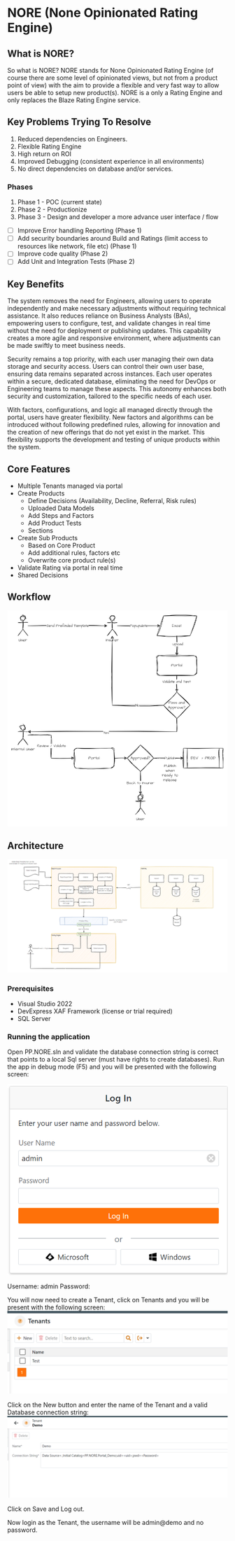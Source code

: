 # NORE (None Opinionated Rating Engine)

## What is NORE?
So what is NORE? NORE stands for None Opinionated Rating Engine (of course there are some level of opinionated views, but not from a product point of view) with the aim to provide a flexible and very fast way to allow users be able to setup new product(s). NORE is a only a Rating Engine and only replaces the Blaze Rating Engine service.

## Key Problems Trying To Resolve

1. Reduced dependencies on Engineers.
2. Flexible Rating Engine
3. High return on ROI
4. Improved Debugging (consistent experience in all environments)
5. No direct dependencies on database and/or services.

### Phases

1. Phase 1 - POC (current state)
2. Phase 2 - Productionize 
3. Phase 3 - Design and developer a more advance user interface / flow

- [ ] Improve Error handling Reporting (Phase 1)
- [ ] Add security boundaries around Build and Ratings (limit access to resources like network, file etc) (Phase 1)
- [ ] Improve code quality (Phase 2)
- [ ] Add Unit and Integration Tests (Phase 2)

## Key Benefits
The system removes the need for Engineers, allowing users to operate independently and make necessary adjustments without requiring technical assistance. It also reduces reliance on Business Analysts (BAs), empowering users to configure, test, and validate changes in real time without the need for deployment or publishing updates. This capability creates a more agile and responsive environment, where adjustments can be made swiftly to meet business needs.

Security remains a top priority, with each user managing their own data storage and security access. Users can control their own user base, ensuring data remains separated across instances. Each user operates within a secure, dedicated database, eliminating the need for DevOps or Engineering teams to manage these aspects. This autonomy enhances both security and customization, tailored to the specific needs of each user.

With factors, configurations, and logic all managed directly through the portal, users have greater flexibility. New factors and algorithms can be introduced without following predefined rules, allowing for innovation and the creation of new offerings that do not yet exist in the market. This flexibility supports the development and testing of unique products within the system.

## Core Features
- Multiple Tenants managed via portal
- Create Products
    - Define Decisions (Availability, Decline, Referral, Risk rules)
    - Uploaded Data Models
    - Add Steps and Factors
    - Add Product Tests
    - Sections
- Create Sub Products
    - Based on Core Product
    - Add additional rules, factors etc
    - Overwrite core product rule(s)
- Validate Rating via portal in real time
- Shared Decisions

## Workflow
![116c3355e6ae093942827e140d63f3aa.png](Docs/116c3355e6ae093942827e140d63f3aa.png)

## Architecture
![2151b3f8ab44f6f3f1e5cc88a7c00c89.png](Docs/2151b3f8ab44f6f3f1e5cc88a7c00c89.png "2151b3f8ab44f6f3f1e5cc88a7c00c89.png")

### Prerequisites
- Visual Studio 2022
- DevExpress XAF Framework (license or trial required)
- SQL Server

### Running the application
Open PP.NORE.sln and validate the database connection string is correct that points to a local Sql server (must have rights to create databases).
Run the app in debug mode (F5) and you will be presented with the following screen:


![83eac49215cdadf0f7235327733acb39.png](./Docs/83eac49215cdadf0f7235327733acb39.png)

Username: admin
Password: <leave blank>

You will now need to create a Tenant, click on Tenants and you will be present with the following screen:
![da3e799f0932c230f1f5a42d4f12542d.png](./Docs/da3e799f0932c230f1f5a42d4f12542d.png)

Click on the New button and enter the name of the Tenant and a valid Database connection string:![24b876b5da338dd46b58861008150be8.png](./Docs/24b876b5da338dd46b58861008150be8.png)

Click on Save and Log out.

Now login as the Tenant, the username will be admin@demo and no password.
